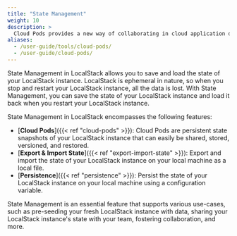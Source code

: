 ```yaml
---
title: "State Management"
weight: 10
description: >
  Cloud Pods provides a new way of collaborating in cloud application development workflows.
aliases:
  - /user-guide/tools/cloud-pods/
  - /user-guide/cloud-pods/
---
```


State Management in LocalStack allows you to save and load the state of your LocalStack instance. LocalStack is ephemeral in nature, so when you stop and restart your LocalStack instance, all the data is lost. With State Management, you can save the state of your LocalStack instance and load it back when you restart your LocalStack instance.

State Management in LocalStack encompasses the following features:

* [**Cloud Pods**]({{< ref "cloud-pods" >}}): Cloud Pods are persistent state snapshots of your LocalStack instance that can easily be shared, stored, versioned, and restored.
* [**Export & Import State**]({{< ref "export-import-state" >}}): Export and import the state of your LocalStack instance on your local machine as a local file.
* [**Persistence**]({{< ref "persistence" >}}): Persist the state of your LocalStack instance on your local machine using a configuration variable.

State Management is an essential feature that supports various use-cases, such as pre-seeding your fresh LocalStack instance with data, sharing your LocalStack instance's state with your team, fostering collaboration, and more.
